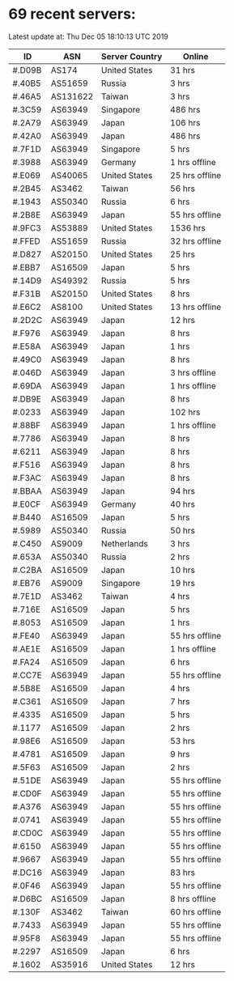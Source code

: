 # 69 recent servers:

Latest update at: Thu Dec 05 18:10:13 UTC 2019

| ID | ASN | Server Country | Online |
| -- | --- | -------------- | ------ |
| #.D09B | AS174 | United States | 31 hrs |
| #.40B5 | AS51659 | Russia | 3 hrs |
| #.46A5 | AS131622 | Taiwan | 3 hrs |
| #.3C59 | AS63949 | Singapore | 486 hrs |
| #.2A79 | AS63949 | Japan | 106 hrs |
| #.42A0 | AS63949 | Japan | 486 hrs |
| #.7F1D | AS63949 | Singapore | 5 hrs |
| #.3988 | AS63949 | Germany | 1 hrs offline |
| #.E069 | AS40065 | United States | 25 hrs offline |
| #.2B45 | AS3462 | Taiwan | 56 hrs |
| #.1943 | AS50340 | Russia | 6 hrs |
| #.2B8E | AS63949 | Japan | 55 hrs offline |
| #.9FC3 | AS53889 | United States | 1536 hrs |
| #.FFED | AS51659 | Russia | 32 hrs offline |
| #.D827 | AS20150 | United States | 25 hrs |
| #.EBB7 | AS16509 | Japan | 5 hrs |
| #.14D9 | AS49392 | Russia | 5 hrs |
| #.F31B | AS20150 | United States | 8 hrs |
| #.E6C2 | AS8100 | United States | 13 hrs offline |
| #.2D2C | AS63949 | Japan | 12 hrs |
| #.F976 | AS63949 | Japan | 8 hrs |
| #.E58A | AS63949 | Japan | 1 hrs |
| #.49C0 | AS63949 | Japan | 8 hrs |
| #.046D | AS63949 | Japan | 3 hrs offline |
| #.69DA | AS63949 | Japan | 1 hrs offline |
| #.DB9E | AS63949 | Japan | 8 hrs |
| #.0233 | AS63949 | Japan | 102 hrs |
| #.88BF | AS63949 | Japan | 1 hrs offline |
| #.7786 | AS63949 | Japan | 8 hrs |
| #.6211 | AS63949 | Japan | 8 hrs |
| #.F516 | AS63949 | Japan | 8 hrs |
| #.F3AC | AS63949 | Japan | 8 hrs |
| #.BBAA | AS63949 | Japan | 94 hrs |
| #.E0CF | AS63949 | Germany | 40 hrs |
| #.B440 | AS16509 | Japan | 5 hrs |
| #.5989 | AS50340 | Russia | 50 hrs |
| #.C450 | AS9009 | Netherlands | 3 hrs |
| #.653A | AS50340 | Russia | 2 hrs |
| #.C2BA | AS16509 | Japan | 10 hrs |
| #.EB76 | AS9009 | Singapore | 19 hrs |
| #.7E1D | AS3462 | Taiwan | 4 hrs |
| #.716E | AS16509 | Japan | 5 hrs |
| #.8053 | AS16509 | Japan | 1 hrs |
| #.FE40 | AS63949 | Japan | 55 hrs offline |
| #.AE1E | AS16509 | Japan | 1 hrs offline |
| #.FA24 | AS16509 | Japan | 6 hrs |
| #.CC7E | AS63949 | Japan | 55 hrs offline |
| #.5B8E | AS16509 | Japan | 4 hrs |
| #.C361 | AS16509 | Japan | 7 hrs |
| #.4335 | AS16509 | Japan | 5 hrs |
| #.1177 | AS16509 | Japan | 2 hrs |
| #.98E6 | AS16509 | Japan | 53 hrs |
| #.4781 | AS16509 | Japan | 9 hrs |
| #.5F63 | AS16509 | Japan | 2 hrs |
| #.51DE | AS63949 | Japan | 55 hrs offline |
| #.CD0F | AS63949 | Japan | 55 hrs offline |
| #.A376 | AS63949 | Japan | 55 hrs offline |
| #.0741 | AS63949 | Japan | 55 hrs offline |
| #.CD0C | AS63949 | Japan | 55 hrs offline |
| #.6150 | AS63949 | Japan | 55 hrs offline |
| #.9667 | AS63949 | Japan | 55 hrs offline |
| #.DC16 | AS63949 | Japan | 83 hrs |
| #.0F46 | AS63949 | Japan | 55 hrs offline |
| #.D6BC | AS16509 | Japan | 8 hrs offline |
| #.130F | AS3462 | Taiwan | 60 hrs offline |
| #.7433 | AS63949 | Japan | 55 hrs offline |
| #.95F8 | AS63949 | Japan | 55 hrs offline |
| #.2297 | AS16509 | Japan | 6 hrs |
| #.1602 | AS35916 | United States | 12 hrs |

